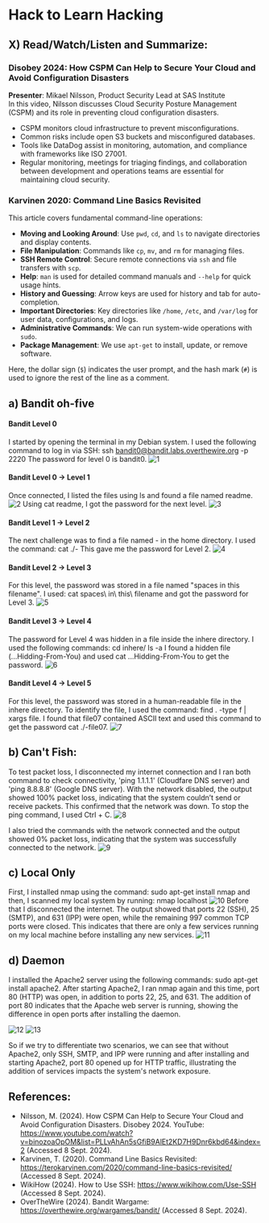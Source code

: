 # Hack to Learn Hacking

## X) Read/Watch/Listen and Summarize:

### Disobey 2024: How CSPM Can Help to Secure Your Cloud and Avoid Configuration Disasters
**Presenter**: Mikael Nilsson, Product Security Lead at SAS Institute  
In this video, Nilsson discusses Cloud Security Posture Management (CSPM) and its role in preventing cloud configuration disasters.  
- CSPM monitors cloud infrastructure to prevent misconfigurations.  
- Common risks include open S3 buckets and misconfigured databases.  
- Tools like DataDog assist in monitoring, automation, and compliance with frameworks like ISO 27001.  
- Regular monitoring, meetings for triaging findings, and collaboration between development and operations teams are essential for maintaining cloud security.

### Karvinen 2020: Command Line Basics Revisited
This article covers fundamental command-line operations:
- **Moving and Looking Around**: Use `pwd`, `cd`, and `ls` to navigate directories and display contents.
- **File Manipulation**: Commands like `cp`, `mv`, and `rm` for managing files.
- **SSH Remote Control**: Secure remote connections via `ssh` and file transfers with `scp`.
- **Help**: `man` is used for detailed command manuals and `--help` for quick usage hints.
- **History and Guessing**: Arrow keys are used for history and tab for auto-completion.
- **Important Directories**: Key directories like `/home`, `/etc`, and `/var/log` for user data, configurations, and logs.
- **Administrative Commands**: We can run system-wide operations with `sudo`.
- **Package Management**: We use `apt-get` to install, update, or remove software.

Here, the dollar sign (`$`) indicates the user prompt, and the hash mark (`#`) is used to ignore the rest of the line as a comment.

## a) Bandit oh-five

#### **Bandit Level 0**
I started by opening the terminal in my Debian system. I used the following command to log in via SSH:
ssh bandit0@bandit.labs.overthewire.org -p 2220
The password for level 0 is bandit0. 
![1](https://github.com/user-attachments/assets/605e7d78-3f85-4c66-a95e-afeb4347e762)

#### **Bandit Level 0 → Level 1**
Once connected, I listed the files using ls and found a file named readme. 
![2](https://github.com/user-attachments/assets/c00aeb98-a8a1-43a5-8254-d4682d8acd44)
Using cat readme, I got the password for the next level.
![3](https://github.com/user-attachments/assets/f8852a7d-414f-4234-80e2-88cef6dcf5d0)

#### **Bandit Level 1 → Level 2**
The next challenge was to find a file named - in the home directory. I used the command:
cat ./- This gave me the password for Level 2.
![4](https://github.com/user-attachments/assets/a14eb01c-6790-4d71-af55-7f066f7a0a62)

#### **Bandit Level 2 → Level 3**
For this level, the password was stored in a file named "spaces in this filename". I used:
cat spaces\ in\ this\ filename and got the password for Level 3.
![5](https://github.com/user-attachments/assets/882310cb-7fae-43e8-9cce-778f29803250)


#### **Bandit Level 3 → Level 4**
The password for Level 4 was hidden in a file inside the inhere directory. I used the following commands:
cd inhere/
ls -a
I found a hidden file (...Hidding-From-You) and used cat ...Hidding-From-You to get the password.
![6](https://github.com/user-attachments/assets/5cc002a9-8f47-489a-807b-f50009cfcf17)


#### **Bandit Level 4 → Level 5**
For this level, the password was stored in a human-readable file in the inhere directory. To identify the file, I used the command: find . -type f | xargs file. I found that file07 contained ASCII text and used this command to get the password cat ./-file07.
![7](https://github.com/user-attachments/assets/d8b8341f-adbf-4379-9855-30ce0d6ebc6c)

## b) Can't Fish: 
To test packet loss, I disconnected my internet connection and I ran both command to check connectivity, 'ping 1.1.1.1' (Cloudfare DNS server) and 'ping 8.8.8.8' (Google DNS server).
With the network disabled, the output showed 100% packet loss, indicating that the system couldn’t send or receive packets. This confirmed that the network was down. To stop the ping command, I used Ctrl + C.
![8](https://github.com/user-attachments/assets/a918095b-a1a4-4ac1-a2ba-eb729e1b4b48)

I also tried the commands with the network connected and the output showed 0% packet loss, indicating that the system was successfully connected to the network. 
![9](https://github.com/user-attachments/assets/d6d68b32-c48c-401a-b22a-0b2ab649751a)


## c)  Local Only
First, I installed nmap using the command: sudo apt-get install nmap and then, I scanned my local system by running: nmap localhost
![10](https://github.com/user-attachments/assets/2eab80b9-98a4-4667-a8ec-8480e08df972) Before that I disconnected the internet.
The output showed that ports 22 (SSH), 25 (SMTP), and 631 (IPP) were open, while the remaining 997 common TCP ports were closed. This indicates that there are only a few services running on my local machine before installing any new services.
![11](https://github.com/user-attachments/assets/da8f3b69-822e-405c-8ba5-6621d1a96a83)


## d) Daemon
I installed the Apache2 server using the following commands: sudo apt-get install apache2. After starting Apache2, I ran nmap again and this time, port 80 (HTTP) was open, in addition to ports 22, 25, and 631. The addition of port 80 indicates that the Apache web server is running, showing the difference in open ports after installing the daemon.

![12](https://github.com/user-attachments/assets/eb745861-f1b7-4e4f-9ffb-8cd4be6d4485)
![13](https://github.com/user-attachments/assets/21bee26a-6e9f-4c6d-a532-4917235dd34c)

So if we try to differentiate two scenarios, we can see that without Apache2, only SSH, SMTP, and IPP were running and after installing and starting Apache2, port 80 opened up for HTTP traffic, illustrating the addition of services impacts the system's network exposure.



## References:
- Nilsson, M. (2024). How CSPM Can Help to Secure Your Cloud and Avoid Configuration Disasters. Disobey 2024. YouTube: https://www.youtube.com/watch?v=binozoaOpOM&list=PLLvAhAn5sGfiB9AlEt2KD7H9Dnr6kbd64&index=2 (Accessed 8 Sept. 2024).
- Karvinen, T. (2020). Command Line Basics Revisited: https://terokarvinen.com/2020/command-line-basics-revisited/ (Accessed 8 Sept. 2024).
- WikiHow (2024). How to Use SSH: https://www.wikihow.com/Use-SSH (Accessed 8 Sept. 2024).
- OverTheWire (2024). Bandit Wargame: https://overthewire.org/wargames/bandit/ (Accessed 8 Sept. 2024).





